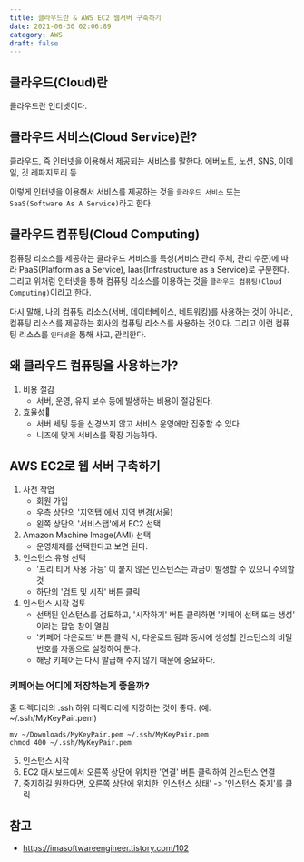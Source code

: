 ```yaml
---
title: 클라우드란 & AWS EC2 웹서버 구축하기
date: 2021-06-30 02:06:89
category: AWS
draft: false
---
```


## 클라우드(Cloud)란
클라우드란 인터넷이다.

## 클라우드 서비스(Cloud Service)란?
클라우드, 즉 인터넷을 이용해서 제공되는 서비스를 말한다. 에버노트, 노션, SNS, 이메일, 깃 레파지토리 등

이렇게 인터넷을 이용해서 서비스를 제공하는 것을 `클라우드 서비스` 또는 `SaaS(Software As A Service)`라고 한다.

## 클라우드 컴퓨팅(Cloud Computing)
컴퓨팅 리소스를 제공하는 클라우드 서비스를 특성(서비스 관리 주체, 관리 수준)에 따라 PaaS(Platform as a Service), Iaas(Infrastructure as a Service)로 구분한다. 그리고 위처럼 인터넷을 통해 컴퓨팅 리소스를 이용하는 것을 `클라우드 컴퓨팅(Cloud Computing)`이라고 한다.

다시 말해, 나의 컴퓨팅 라소스(서버, 데이터베이스, 네트워킹)를 사용하는 것이 아니라, 컴퓨팅 리소스를 제공하는 회사의 컴퓨팅 리소스를 사용하는 것이다. 그리고 이런 컴퓨팅 리소스를 `인터넷`을 통해 사고, 관리한다.


## 왜 클라우드 컴퓨팅을 사용하는가?
1. 비용 절감
    - 서버, 운영, 유지 보수 등에 발생하는 비용이 절감된다.
2. 효율성
    - 서버 세팅 등을 신경쓰지 않고 서비스 운영에만 집중할 수 있다.
    - 니즈에 맞게 서비스를 확장 가능하다.

## AWS EC2로 웹 서버 구축하기
1. 사전 작업
    - 회원 가입
    - 우측 상단의 '지역탭'에서 지역 변경(서울)
    - 왼쪽 상단의 '서비스탭'에서 EC2 선택
2. Amazon Machine Image(AMI) 선택
    - 운영체제를 선택한다고 보면 된다.
3. 인스턴스 유형 선택
    - '프리 티어 사용 가능' 이 붙지 않은 인스턴스는 과금이 발생할 수 있으니 주의할 것
    - 하단의 '검토 및 시작' 버튼 클릭
4. 인스턴스 시작 검토
    - 선택된 인스턴스를 검토하고, '시작하기' 버튼 클릭하면 '키페어 선택 또는 생성' 이라는 팝업 창이 열림
    - '키페어 다운로드' 버튼 클릭 시, 다운로드 됨과 동시에 생성할 인스턴스의 비밀번호를 자동으로 설정하여 둔다.
    - 해당 키페어는 다시 발급해 주지 않기 때문에 중요하다.
### 키페어는 어디에 저장하는게 좋을까?
홈 디렉터리의 .ssh 하위 디렉터리에 저장하는 것이 좋다. (예: ~/.ssh/MyKeyPair.pem)

```
mv ~/Downloads/MyKeyPair.pem ~/.ssh/MyKeyPair.pem
chmod 400 ~/.ssh/MyKeyPair.pem
```

5. 인스턴스 시작
6. EC2 대시보드에서 오른쪽 상단에 위치한 '연결' 버튼 클릭하여 인스턴스 연결
7. 중지하길 원한다면, 오른쪽 상단에 위치한 '인스턴스 상태' -> '인스턴스 중지'를 클릭



## 참고
- https://imasoftwareengineer.tistory.com/102
